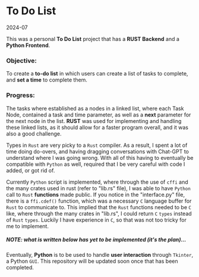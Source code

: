 # To Do List
2024-07

This was a personal **To Do List** project that has a **RUST Backend** and a **Python Frontend**.

### Objective:
To create a **to-do list** in which users can create a list of tasks to complete, and **set a 
time** to complete them. 

### Progress:
The tasks where established as a nodes in a linked list, where each Task Node, contained a task and time
parameter, as well as a **next** parameter for the next node in the list. **RUST** was used for
implementing and handling these linked lists, as it should allow for a faster program overall, and it
was also a good challenge. 

Types in `Rust` are very picky to a `Rust` compiler. As a result, I spent a lot of time doing do-overs, and having
dragging conversations with Chat-GPT to understand where I was going wrong. With all of this having to eventually be
compatible with `Python` as well, required that I be very careful with code I added, or got rid of.

Currently `Python` script is implemented, where through the use of `cffi` and the many crates used in rust (refer 
to "lib.rs" file), I was able to have `Python` call to `Rust` **functions** made public. If you notice in the 
"interface.py" file, there is a `ffi.cdef()` function, which was a necessary `C` language buffer for `Rust` to 
communicate to. This implied that the `Rust` functions needed to be `C` like, where through the many crates in "lib.rs", 
I could return `C` `types` instead of `Rust` `types`. Luckily I have experience in `C`, so that was not too tricky 
for me to implement.

##### NOTE: what is written below has yet to be implemented (it's the plan)...
Eventually, **Python** is to be used to handle **user interaction** through `Tkinter`, a Python `GUI`. This repository
will be updated soon once that has been completed. 


